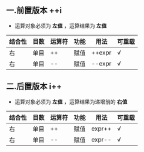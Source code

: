 ## 一.前置版本 ++i
+	运算对象必须为 **左值** ，运算结果为 **左值** 

| 结合性 | 目数 | 运算符 | 功能   | 用法             | 可重载 |
| ------ | ---- | ------ | ------ | ---------------- | ------ |
| 右     | 单目 | ++      | 赋值 | ++expr          | √      |
| 右     | 单目 | --      | 赋值 | --expr          | √      |

## 二.后置版本 i++
+	运算对象必须为 **左值** ，运算结果为递增前的 **右值** 

| 结合性 | 目数 | 运算符 | 功能   | 用法             | 可重载 |
| ------ | ---- | ------ | ------ | ---------------- | ------ |
| 右     | 单目 | ++      | 赋值 | expr++          | √      |
| 右     | 单目 | --      | 赋值 | expr--         | √      |

